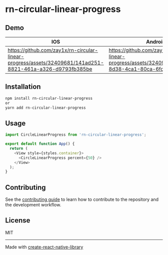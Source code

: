 # rn-circular-linear-progress

## Demo
|  IOS | Android  |  
|---|---|
|  https://github.com/zay1x/rn-circular-linear-progress/assets/32409681/141ad251-8821-461a-a326-d9793fb385be |  https://github.com/zay1x/rn-circular-linear-progress/assets/32409681/fd311a2a-8d38-4ca1-80ca-6fd92df6e96c |  




## Installation

```sh
npm install rn-circular-linear-progress
or
yarn add rn-circular-linear-progress
```

## Usage

```js
import CircleLinearProgress from 'rn-circular-linear-progress';

export default function App() {
  return (
    <View style={styles.container}>
      <CircleLinearProgress percent={50} />
    </View>
  );
}
```

## Contributing

See the [contributing guide](CONTRIBUTING.md) to learn how to contribute to the repository and the development workflow.

## License

MIT

---

Made with [create-react-native-library](https://github.com/callstack/react-native-builder-bob)
